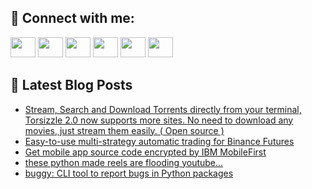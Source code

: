 ## 🔎 Connect with me:
[<img height="32" width="40" src="https://cdn.jsdelivr.net/npm/simple-icons@v5/icons/telegram.svg" />](https://t.me/bullbesh)
[<img height="32" width="40" src="https://cdn.jsdelivr.net/npm/simple-icons@v5/icons/vk.svg" />](https://vk.com/bullbesh)
[<img height="32" width="40" src="https://cdn.jsdelivr.net/npm/simple-icons@v5/icons/twitter.svg" />](https://twitter.com/bullbesh1)
[<img height="32" width="40" src="https://cdn.jsdelivr.net/npm/simple-icons@v5/icons/instagram.svg" />](https://www.instagram.com/bullbesh)
[<img height="32" width="40" src="https://cdn.jsdelivr.net/npm/simple-icons@v5/icons/reddit.svg" />](https://www.reddit.com/user/bullbesh)
[<img height="32" width="40" src="https://cdn.jsdelivr.net/npm/simple-icons@v5/icons/youtube.svg" />](https://www.youtube.com/channel/UCtfjRs6uzgq5mfm8S06WTcg)

## 📕 Latest Blog Posts
<!-- BLOG-POST-LIST:START -->
- [Stream, Search and Download Torrents directly from your terminal, Torsizzle 2.0 now supports more sites. No need to download any movies, just stream them easily. &lpar; Open source &rpar;](https://www.reddit.com/r/Python/comments/vrdiaq/stream_search_and_download_torrents_directly_from/)
- [Easy-to-use multi-strategy automatic trading for Binance Futures](https://www.reddit.com/r/Python/comments/vrd19e/easytouse_multistrategy_automatic_trading_for/)
- [Get mobile app source code encrypted by IBM MobileFirst](https://www.reddit.com/r/Python/comments/vradlc/get_mobile_app_source_code_encrypted_by_ibm/)
- [these python made reels are flooding youtube...](https://www.reddit.com/r/Python/comments/vr9g0a/these_python_made_reels_are_flooding_youtube/)
- [buggy: CLI tool to report bugs in Python packages](https://www.reddit.com/r/Python/comments/vr9dcm/buggy_cli_tool_to_report_bugs_in_python_packages/)
<!-- BLOG-POST-LIST:END -->

